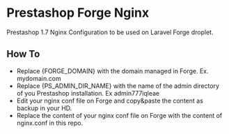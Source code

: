 # Prestashop Forge Nginx
Prestashop 1.7 Nginx Configuration to be used on Laravel Forge droplet.

## How To
* Replace {FORGE_DOMAIN} with the domain managed in Forge. Ex. mydomain.com
* Replace {PS_ADMIN_DIR_NAME} with the name of the admin directory of you Prestashop installation. Ex admin777iqleae
* Edit your nginx conf file on Forge and copy&paste the content as backup in your HD.
* Replace the content of your nginx conf file on Forge with the content of nginx.conf in this repo.
